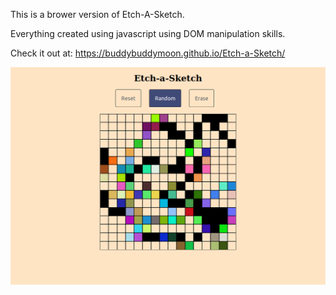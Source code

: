 This is a brower version of Etch-A-Sketch.

Everything created using javascript using DOM manipulation skills.

Check it out at: https://buddybuddymoon.github.io/Etch-a-Sketch/

![What is this](screenshot.png?raw=true "Screenshot")